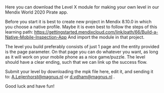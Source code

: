 Here you can download the Level X module for making your own level in our Mendix World 2020 Pirate app. 

Before you start it is best to create new project in Mendix 8.10.0 in which you choose a native profile. Maybe it is even best to follow the steps of this learning path: 
https://gettingstarted.mendixcloud.com/link/path/66/Build-a-Native-Mobile-Inspection-App
And import the module in that project.

The level you build preferably consists of just 1 page and the entity provided is the page parameter. 
On that page you can do whatever you want, as long as it will work on your mobile phone as a nice game/puzzle. 
The level should have a clear ending, such that we can link up the success flow. 

Submit your level by downloading the mpk file here, edit it, and 
sending it to: A.Leijenhorst@magnus.nl or d.vdham@magnus.nl . 

Good luck and have fun!
